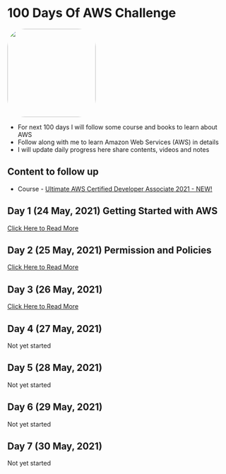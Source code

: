 # 100 Days Of AWS Challenge

<a href="https://www.youtube.com/watch?v=77XaHwNxH68">
<img src="https://i3.ytimg.com/vi/77XaHwNxH68/hqdefault.jpg" align="center" width="200" style="border-radius:40px" />
</a>

- For next 100 days I will follow some course and books to learn about AWS
- Follow along with me to learn Amazon Web Services (AWS) in details
- I will update daily progress here share contents, videos and notes

## Content to follow up
- Course - [Ultimate AWS Certified Developer Associate 2021 - NEW!](https://www.udemy.com/course/aws-certified-developer-associate-dva-c01/)


## Day 1 (24 May, 2021) Getting Started with AWS
[Click Here to Read More](/Day-1-100DaysOfCode.md)

## Day 2 (25 May, 2021) Permission and Policies
[Click Here to Read More](/Day-2-100DaysOfCode.md)

## Day 3 (26 May, 2021)
[Click Here to Read More](/Day-3-100DaysOfCode.md)

## Day 4 (27 May, 2021)
Not yet started

## Day 5 (28 May, 2021)
Not yet started

## Day 6 (29 May, 2021)
Not yet started

## Day 7 (30 May, 2021)
Not yet started
